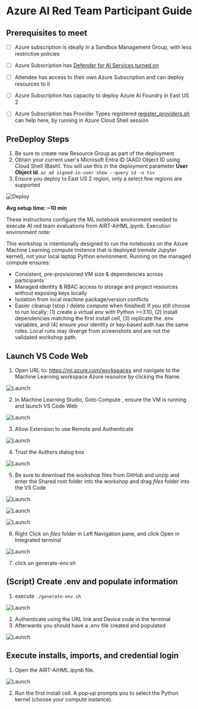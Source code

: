 # Azure AI Red Team Participant Guide

## Prerequisites to meet

 - [ ] Azure subscription is ideally in a Sandbox Management Group, with
       less restrictive policies
       
 - [ ] Azure Subscription has [Defender for AI Services turned
       on](https://learn.microsoft.com/en-us/azure/defender-for-cloud/ai-onboarding#enable-threat-protection-for-ai-services-1)
       
 - [ ] Attendee has access to their own Azure Subscription and can
       deploy resources to it
       
 - [ ] Azure Subscription has capacity to deploy Azure AI Foundry in
       East US 2
       
 - [ ] Azure Subscription has Provider Types registered [register_providers.sh](https://raw.githubusercontent.com/swiftsolves-msft/AI-Red-Teaming-Workshop/refs/heads/main/register_providers.sh)  can help here, by running in Azure Cloud Shell session

## PreDeploy Steps

1. Be sure to create new Resource Group as part of the deployment
2. Obtain your current user's Microsoft Entra ID (AAD) Object ID using Cloud Shell (Bash). You will use this in the deployment parameter **User Object Id**. ```az ad signed-in-user show --query id -o tsv```
3. Ensure you deploy to East US 2 region, only a select few regions are supported

![Deploy](/images/deploytemplatedirections.png)

**Avg setup time: ~10 min**

These instructions configure the ML notebook environment needed to execute AI red team evaluations from AIRT-AiHML.ipynb.
Execution environment note: 

This workshop is intentionally designed to run the notebooks on the Azure Machine Learning compute instance that is deployed (remote Jupyter kernel), not your local laptop Python environment. Running on the managed compute ensures:

 - Consistent, pre-provisioned VM size & dependencies across
   participants
- Managed identity & RBAC access to storage and project resources
   without exposing keys locally
 - Isolation from local machine package/version conflicts
- Easier cleanup (stop / delete compute when finished) If you still
   choose to run locally: (1) create a virtual env with Python >=3.10,
   (2) install dependencies matching the first install cell, (3)
   replicate the .env variables, and (4) ensure your identity or
   key-based auth has the same roles. Local runs may diverge from
   screenshots and are not the validated workshop path.

## Launch VS Code Web

1.	Open URL to:  https://ml.azure.com/workspaces and navigate to the Machine Learning workspace Azure resource by clicking the Name.
 
![Launch](/images/launchmlworkspace.png)

2. In Machine Learning Studio, Goto Compute , ensure the VM is running and launch VS Code Web

![Launch](/images/launchvscodeweb.png)

3. Allow Extension to use Remote and Authenticate

![Launch](/images/allowext.png)

4. Trust the Authors dialog box

![Launch](/images/trust.png)

5. Be sure to download the workshop files from GitHub and unzip and enter the Shared root folder into the workshop and drag *files* folder into the VS Code

![Launch](/images/downloadzip.png)

![Launch](/images/copyover.png)

![Launch](/images/copied.png)

6. Right Click on *files* folder in Left Navigation pane, and click Open in Integrated terminal

![Launch](/images/openterminal.png)

7.	click on generate-env.sh

## (Script) Create .env and populate information

1. execute ```./generate-env.sh```

![Launch](/images/runsh.png)

2. Authenticate using the URL link and Device code in the terminal
3.	Afterwards you should have a .env file created and populated 

![Launch](/env/runsh.png)

## Execute installs, imports, and credential login

1. Open the AIRT-AiHML.ipynb file.

![Launch](/env/airtnotebook.png)

2. Run the first install cell. A pop‑up prompts you to select the Python kernel (choose your compute instance).

  

